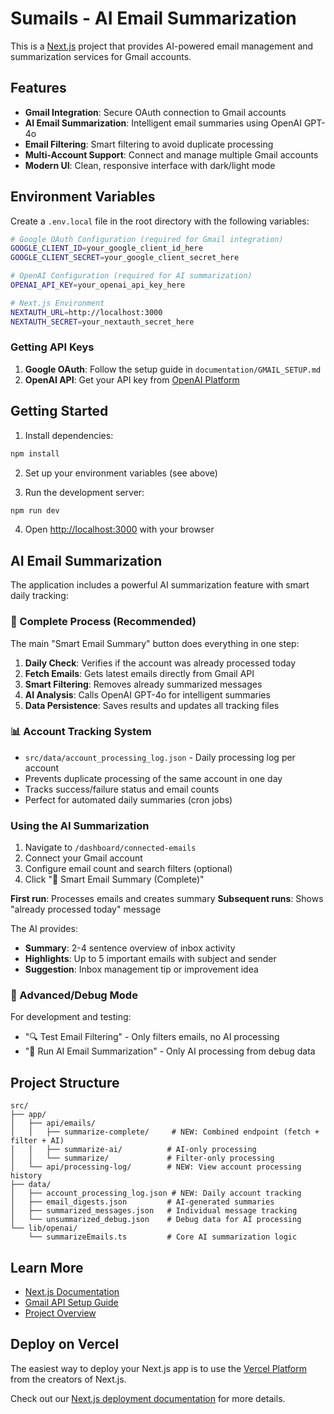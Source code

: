 # Sumails - AI Email Summarization

This is a [Next.js](https://nextjs.org) project that provides AI-powered email management and summarization services for Gmail accounts.

## Features

- **Gmail Integration**: Secure OAuth connection to Gmail accounts
- **AI Email Summarization**: Intelligent email summaries using OpenAI GPT-4o
- **Email Filtering**: Smart filtering to avoid duplicate processing
- **Multi-Account Support**: Connect and manage multiple Gmail accounts
- **Modern UI**: Clean, responsive interface with dark/light mode

## Environment Variables

Create a `.env.local` file in the root directory with the following variables:

```bash
# Google OAuth Configuration (required for Gmail integration)
GOOGLE_CLIENT_ID=your_google_client_id_here
GOOGLE_CLIENT_SECRET=your_google_client_secret_here

# OpenAI Configuration (required for AI summarization)
OPENAI_API_KEY=your_openai_api_key_here

# Next.js Environment
NEXTAUTH_URL=http://localhost:3000
NEXTAUTH_SECRET=your_nextauth_secret_here
```

### Getting API Keys

1. **Google OAuth**: Follow the setup guide in `documentation/GMAIL_SETUP.md`
2. **OpenAI API**: Get your API key from [OpenAI Platform](https://platform.openai.com/api-keys)

## Getting Started

1. Install dependencies:
```bash
npm install
```

2. Set up your environment variables (see above)

3. Run the development server:
```bash
npm run dev
```

4. Open [http://localhost:3000](http://localhost:3000) with your browser

## AI Email Summarization

The application includes a powerful AI summarization feature with smart daily tracking:

### **🚀 Complete Process (Recommended)**
The main "Smart Email Summary" button does everything in one step:

1. **Daily Check**: Verifies if the account was already processed today
2. **Fetch Emails**: Gets latest emails directly from Gmail API
3. **Smart Filtering**: Removes already summarized messages
4. **AI Analysis**: Calls OpenAI GPT-4o for intelligent summaries
5. **Data Persistence**: Saves results and updates all tracking files

### **📊 Account Tracking System**
- `src/data/account_processing_log.json` - Daily processing log per account
- Prevents duplicate processing of the same account in one day
- Tracks success/failure status and email counts
- Perfect for automated daily summaries (cron jobs)

### Using the AI Summarization

1. Navigate to `/dashboard/connected-emails`
2. Connect your Gmail account
3. Configure email count and search filters (optional)
4. Click "🚀 Smart Email Summary (Complete)" 

**First run**: Processes emails and creates summary
**Subsequent runs**: Shows "already processed today" message

The AI provides:
- **Summary**: 2-4 sentence overview of inbox activity
- **Highlights**: Up to 5 important emails with subject and sender
- **Suggestion**: Inbox management tip or improvement idea

### **🔧 Advanced/Debug Mode**
For development and testing:
- "🔍 Test Email Filtering" - Only filters emails, no AI processing
- "🤖 Run AI Email Summarization" - Only AI processing from debug data

## Project Structure

```
src/
├── app/
│   ├── api/emails/
│   │   ├── summarize-complete/     # NEW: Combined endpoint (fetch + filter + AI)
│   │   ├── summarize-ai/          # AI-only processing
│   │   └── summarize/             # Filter-only processing
│   └── api/processing-log/        # NEW: View account processing history
├── data/
│   ├── account_processing_log.json # NEW: Daily account tracking
│   ├── email_digests.json         # AI-generated summaries
│   ├── summarized_messages.json   # Individual message tracking
│   └── unsummarized_debug.json    # Debug data for AI processing
└── lib/openai/
    └── summarizeEmails.ts         # Core AI summarization logic
```

## Learn More

- [Next.js Documentation](https://nextjs.org/docs)
- [Gmail API Setup Guide](./documentation/GMAIL_SETUP.md)
- [Project Overview](./documentation/PROJECT_OVERVIEW.md)

## Deploy on Vercel

The easiest way to deploy your Next.js app is to use the [Vercel Platform](https://vercel.com/new?utm_medium=default-template&filter=next.js&utm_source=create-next-app&utm_campaign=create-next-app-readme) from the creators of Next.js.

Check out our [Next.js deployment documentation](https://nextjs.org/docs/app/building-your-application/deploying) for more details.

